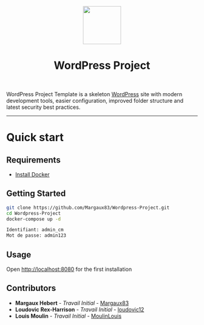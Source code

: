 <p align="center">
    <a href="https://wordpress.org" target="_blank">
        <img src="https://s.w.org/about/images/logos/wordpress-logo-notext-rgb.png" height="100px">
    </a>
    <h1 align="center">WordPress Project</h1>
    <br>
</p>

WordPress Project Template is a skeleton [WordPress](https://wordpress.org/) site with modern 
development tools, easier configuration, improved folder structure and latest security best practices.

**************************

# Quick start

## Requirements
* [Install Docker](https://docs.docker.com/get-docker/)

## Getting Started
```sh
git clone https://github.com/Margaux83/Wordpress-Project.git
cd Wordpress-Project
docker-compose up -d
```

```sh
Identifiant: admin_cm
Mot de passe: admin123
```

## Usage
Open [http://localhost:8080](http://localhost:8080) for the first installation

## Contributors
* **Margaux Hebert** - *Travail Initial* - [Margaux83](https://github.com/Margaux83)
* **Loudovic Rex-Harrison** - *Travail Initial* - [loudovic12](https://github.com/loudovic12)
* **Louis Moulin** - *Travail Initial* - [MoulinLouis](https://github.com/MoulinLouis)
